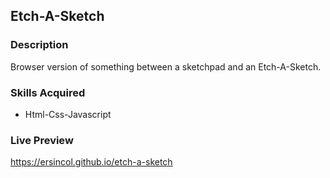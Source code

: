 ## Etch-A-Sketch

### Description
Browser version of something between a sketchpad and an Etch-A-Sketch.

### Skills Acquired
- Html-Css-Javascript

### Live Preview 
https://ersincol.github.io/etch-a-sketch